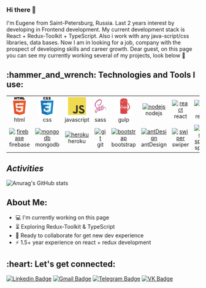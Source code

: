 ### Hi there 👋
<!-- ![](https://i.pinimg.com/736x/9f/76/3a/9f763a5d299cdb4e0cb731386f96c18d.jpg) -->

I'm Eugene from Saint-Petersburg, Russia. Last 2 years interest by developing in Frontend development. My current development stack is React + Redux-Toolkit + TypeScript. Also i work with any java-script/css libraries, data bases. 
Now I am in looking for a job, company with the prospect of developing skills and career growth.
Dear guest, on this page you can see my currently working several of my projects, look below 🦄


<h2 align="left">:hammer_and_wrench: Technologies and Tools I use:</h2>


<table>
                <tr>
                    <td align="center" width="96">
                        <a href="https://www.w3.org/html/">
                            <img src="https://raw.githubusercontent.com/devicons/devicon/master/icons/html5/html5-original-wordmark.svg" width="48" height="48" alt="html5" />
                        </a>
                        <br>html
                    </td>
                    <td align="center" width="96">
                        <a href="https://www.w3schools.com/css/">
                            <img src="https://raw.githubusercontent.com/devicons/devicon/master/icons/css3/css3-original-wordmark.svg" width="48" height="48" alt="css3" />
                        </a>
                        <br>css
                    </td>
                    <td align="center" width="96">
                        <a href="https://learn.javascript.ru/">
                            <img src="https://raw.githubusercontent.com/devicons/devicon/1119b9f84c0290e0f0b38982099a2bd027a48bf1/icons/javascript/javascript-original.svg" width="48" height="48" alt="javascript" />
                        </a>
                        <br>javascript
                    <td align="center" width="96">
                        <a href="https://sass-lang.com">
                            <img src="https://raw.githubusercontent.com/devicons/devicon/master/icons/sass/sass-original.svg" width="48" height="48" alt="sass" />
                        </a>
                        <br>sass
                    </td>
                    <td align="center" width="96">
                        <a href="https://gulpjs.com/">
                            <img src="https://raw.githubusercontent.com/gulpjs/artwork/master/community/logo-2021/community.png" width="48" height="48" alt="gulp" />
                        </a>
                        <br>gulp
                    </td>
                    </td>
                    <td align="center" width="96">
                        <a href="https://nodejs.org">
                            <img src="https://www.vectorlogo.zone/logos/nodejs/nodejs-icon.svg" width="48" height="48" alt="nodejs" />
                        </a>
                        <br>nodejs
                    </td>
                    <td align="center" width="96">
                        <a href="https://reactjs.org/">
                            <img src="https://www.vectorlogo.zone/logos/reactjs/reactjs-icon.svg" width="48" height="48" alt="react" />
                        </a>
                        <br>react
                    </td>
                    <td align="center" width="96">
                        <a href="https://redux-toolkit.js.org/">
                            <img src="https://raw.githubusercontent.com/detain/svg-logos/780f25886640cef088af994181646db2f6b1a3f8/svg/redux.svg" width="48" height="48" alt="redux" />
                        </a>
                        <br>redux
                    </td>
                    <td align="center" width="96">
                        <a href="https://www.typescriptlang.org/" >
                            <img src="https://www.vectorlogo.zone/logos/typescriptlang/typescriptlang-icon.svg" width="48" height="48" alt="typescript" />
                        </a>
                        <br>typescript
                    </td>
                </tr>
                <tr>
                    <td align="center" width="96">
                        <a href="https://firebase.google.com/" >
                            <img src="https://www.vectorlogo.zone/logos/firebase/firebase-icon.svg" width="48" height="48" alt="firebase" />
                        </a>
                        <br>firebase
                    </td>
                    <td align="center" width="96">
                        <a href="https://www.mongodb.com/">
                            <img src="https://www.vectorlogo.zone/logos/mongodb/mongodb-icon.svg" width="48" height="48" alt="mongodb" />
                        </a>
                        <br>mongodb
                    </td>
                    <td align="center" width="96">
                        <a href="https://www.heroku.com/">
                            <img src="https://www.vectorlogo.zone/logos/heroku/heroku-icon.svg" width="48" height="48" alt="heroku" />
                        </a>
                        <br>heroku
                    </td>
                    <td align="center" width="96">
                        <a href="https://git-scm.com/">
                            <img src="https://www.vectorlogo.zone/logos/git-scm/git-scm-icon.svg" width="48" height="48" alt="git" />
                        </a>
                        <br>git
                    </td>
                    <td align="center" width="96">
                        <a href="https://getbootstrap.com/">
                            <img src="https://www.vectorlogo.zone/logos/getbootstrap/getbootstrap-icon.svg" width="48" height="48" alt="bootstrap" />
                        </a>
                        <br>bootstrap
                    </td>
                    <td align="center" width="96">
                        <a href="https://ant.design/" >
                            <img src="https://seeklogo.com/images/A/ant-design-logo-EAB6B3D5D9-seeklogo.com.png" width="48" height="48" alt="antDesign" />
                        </a>
                        <br>antDesign
                    </td>
                    <td align="center" width="96">
                        <a href="https://swiperjs.com/" >
                            <img src="https://cms-assets.tutsplus.com/uploads/users/780/posts/39427/image-upload/68747470733a2f2f6769746875622e7375726d6f6e2e6d652f696d616765732f636f6d6d6f6e2f7377697065722d6c6f676f2e737667.svg" width="48" height="48" alt="swiper" />
                        </a>
                        <br>swiper
                    </td>
                    <td align="center" width="96">
                        <a href="https://react-spring.io/" >
                            <img src="https://react-spring.io/spring-icon.png" width="48" height="48" alt="react-spring" />
                        </a>
                        <br>spring
                    </td>
                    <td align="center" width="96">
                        <a href="https://react-hook-form.com/" >
                            <img src="https://pbs.twimg.com/profile_images/1373527896472489987/YjVZynHb_400x400.jpg" width="48" height="48" alt="react-hook-form" />
                        </a>
                        <br>form
                    </td>
                </tr>
</table>

## _Activities_

![Anurag's GitHub stats](https://github-readme-stats.vercel.app/api?username=fpsska&show_icons=true&theme=tokyonight)

<h2 align="left">About Me:</h2>

- :computer: I'm currently working on this page
- :hourglass_flowing_sand:  Exploring Redux-Toolkit & TypeScript
- :rocket: Ready to collaborate for get new dev experience
- :zap: 1.5+ year experience on react + redux development

<h2 align="left">:heart: Let's get connected:</h2>

[![Linkedin Badge](https://img.shields.io/badge/-linkedin-blue?style=flat-square&logo=Linkedin&logoColor=white&link=https://www.linkedin.com/in/eugene-egorov-040129234/)](https://www.linkedin.com/in/eugene-egorov-040129234/)
[![Gmail Badge](https://img.shields.io/badge/-gmail-blue?style=flat-square&logo=Gmail&logoColor=white)](mailto:fpsska1337@gmail.com) 
[![Telegram Badge](https://img.shields.io/badge/-telegram-blue?style=flat-square&logo=Telegram&logoColor=white&link=https://t.me/Fpsska)](https://t.me/Fpsska) 
[![VK Badge](https://img.shields.io/badge/-vk-blue?style=flat-square&logo=VK&logoColor=white&link=https://vk.com/fpsska)](https://vk.com/fpsska)
